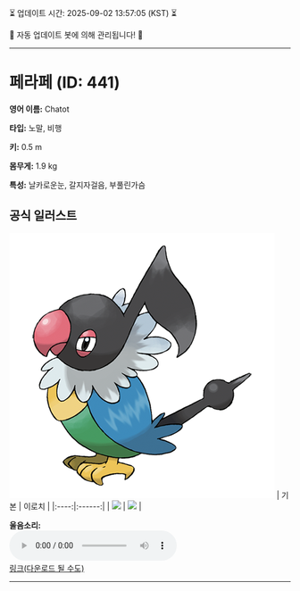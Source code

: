 
⏳ 업데이트 시간: 2025-09-02 13:57:05 (KST) ⏳

🤖 자동 업데이트 봇에 의해 관리됩니다! 🤖

---

# 페라페 (ID: 441)
**영어 이름:** Chatot

**타입:** 노말, 비행

**키:** 0.5 m

**몸무게:** 1.9 kg

**특성:** 날카로운눈, 갈지자걸음, 부풀린가슴

## 공식 일러스트
![](https://raw.githubusercontent.com/PokeAPI/sprites/master/sprites/pokemon/other/official-artwork/441.png)
| 기본 | 이로치 |
|:----:|:------:|
| <img src="http://play.pokemonshowdown.com/sprites/ani/chatot.gif" width="200"> | <img src="http://play.pokemonshowdown.com/sprites/ani-shiny/chatot.gif" width="200"> |

**울음소리:**<br><audio controls src="https://raw.githubusercontent.com/PokeAPI/cries/main/cries/pokemon/latest/441.ogg"></audio><br> [링크(다운로드 될 수도)](https://raw.githubusercontent.com/PokeAPI/cries/main/cries/pokemon/latest/441.ogg)


---
